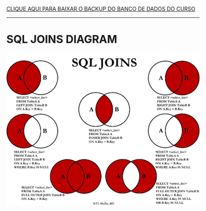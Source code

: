 
[CLIQUE AQUI PARA BAIXAR O BACKUP DO BANCO DE DADOS DO CURSO](https://github.com/miguelhp373/Curso_SQL_Server/raw/main/AdventureWorks2017.bak)
***
# SQL JOINS DIAGRAM
![DIAGRAM](https://github.com/miguelhp373/Curso_SQL_Server/blob/main/SQLJOINDIAGRAM.JPG)

